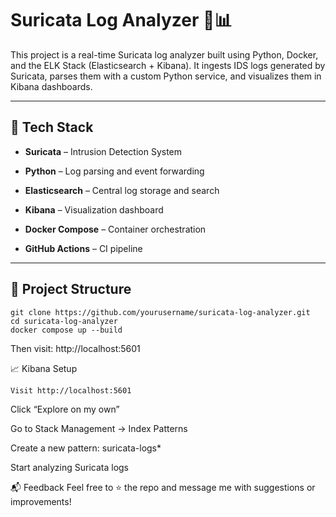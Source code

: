 #  Suricata Log Analyzer 🚨📊



This project is a real-time Suricata log analyzer built using Python, Docker, and the ELK Stack (Elasticsearch + Kibana). It ingests IDS logs generated by Suricata, parses them with a custom Python service, and visualizes them in Kibana dashboards.



---



## 🔧 Tech Stack



- **Suricata**         – Intrusion Detection System  

- **Python**           – Log parsing and event forwarding  

- **Elasticsearch**    – Central log storage and search  

- **Kibana**           – Visualization dashboard  

- **Docker Compose**   – Container orchestration  

- **GitHub Actions**   – CI pipeline  



---



## 📂 Project Structure
```
git clone https://github.com/yourusername/suricata-log-analyzer.git
cd suricata-log-analyzer
docker compose up --build
```

Then visit: http://localhost:5601

📈 Kibana Setup
```
Visit http://localhost:5601
```

Click “Explore on my own”

Go to Stack Management → Index Patterns

Create a new pattern: suricata-logs*

Start analyzing Suricata logs

📬 Feedback
Feel free to ⭐ the repo and message me with suggestions or improvements!




